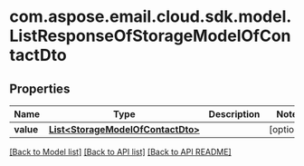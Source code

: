 
# com.aspose.email.cloud.sdk.model.ListResponseOfStorageModelOfContactDto
## Properties
Name | Type | Description | Notes
------------ | ------------- | ------------- | -------------
**value** | [**List&lt;StorageModelOfContactDto&gt;**](StorageModelOfContactDto.md) |  |  [optional]




[[Back to Model list]](README.md#documentation-for-models) [[Back to API list]](README.md#documentation-for-api-endpoints) [[Back to API README]](README.md)

